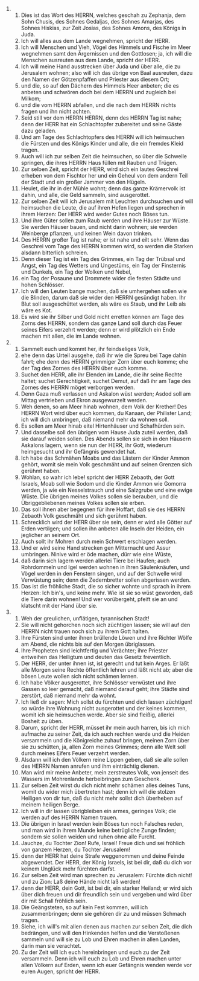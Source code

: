 <ol>
  <li>
    <ol>
      <li>Dies ist das Wort des HERRN, welches geschah zu Zephanja, dem Sohn Chusis, des Sohnes Gedaljas, des Sohnes Amarjas, des Sohnes Hiskias, zur Zeit Josias, des Sohnes Amons, des Königs in Juda.</li>
      <li>Ich will alles aus dem Lande wegnehmen, spricht der HERR.</li>
      <li>Ich will Menschen und Vieh, Vögel des Himmels und Fische im Meer wegnehmen samt den Ärgernissen und den Gottlosen; ja, ich will die Menschen ausreuten aus dem Lande, spricht der HERR.</li>
      <li>Ich will meine Hand ausstrecken über Juda und über alle, die zu Jerusalem wohnen; also will ich das übrige von Baal ausreuten, dazu den Namen der Götzenpfaffen und Priester aus diesem Ort;</li>
      <li>und die, so auf den Dächern des Himmels Heer anbeten; die es anbeten und schwören doch bei dem HERRN und zugleich bei Milkom;</li>
      <li>und die vom HERRN abfallen, und die nach dem HERRN nichts fragen und ihn nicht achten.</li>
      <li>Seid still vor dem HERRN HERRN, denn des HERRN Tag ist nahe; denn der HERR hat ein Schlachtopfer zubereitet und seine Gäste dazu geladen.</li>
      <li>Und am Tage des Schlachtopfers des HERRN will ich heimsuchen die Fürsten und des Königs Kinder und alle, die ein fremdes Kleid tragen.</li>
      <li>Auch will ich zur selben Zeit die heimsuchen, so über die Schwelle springen, die ihres HERRN Haus füllen mit Rauben und Trügen.</li>
      <li>Zur selben Zeit, spricht der HERR, wird sich ein lautes Geschrei erheben von dem Fischtor her und ein Geheul von dem andern Teil der Stadt und ein großer Jammer von den Hügeln.</li>
      <li>Heulet, die ihr in der Mühle wohnt; denn das ganze Krämervolk ist dahin, und alle, die Geld sammeln, sind ausgerottet.</li>
      <li>Zur selben Zeit will ich Jerusalem mit Leuchten durchsuchen und will heimsuchen die Leute, die auf ihren Hefen liegen und sprechen in ihrem Herzen: Der HERR wird weder Gutes noch Böses tun.</li>
      <li>Und ihre Güter sollen zum Raub werden und ihre Häuser zur Wüste. Sie werden Häuser bauen, und nicht darin wohnen; sie werden Weinberge pflanzen, und keinen Wein davon trinken.</li>
      <li>Des HERRN großer Tag ist nahe; er ist nahe und eilt sehr. Wenn das Geschrei vom Tage des HERRN kommen wird, so werden die Starken alsdann bitterlich schreien.</li>
      <li>Denn dieser Tag ist ein Tag des Grimmes, ein Tag der Trübsal und Angst, ein Tag des Wetters und Ungestüms, ein Tag der Finsternis und Dunkels, ein Tag der Wolken und Nebel,</li>
      <li>ein Tag der Posaune und Drommete wider die festen Städte und hohen Schlösser.</li>
      <li>Ich will den Leuten bange machen, daß sie umhergehen sollen wie die Blinden, darum daß sie wider den HERRN gesündigt haben. Ihr Blut soll ausgeschüttet werden, als wäre es Staub, und ihr Leib als wäre es Kot.</li>
      <li>Es wird sie ihr Silber und Gold nicht erretten können am Tage des Zorns des HERRN, sondern das ganze Land soll durch das Feuer seines Eifers verzehrt werden; denn er wird plötzlich ein Ende machen mit allen, die im Lande wohnen.</li>
    </ol>
  </li>
  <li>
    <ol>
      <li>Sammelt euch und kommt her, ihr feindseliges Volk,</li>
      <li>ehe denn das Urteil ausgehe, daß ihr wie die Spreu bei Tage dahin fahrt; ehe denn des HERRN grimmiger Zorn über euch komme; ehe der Tag des Zornes des HERRN über euch komme.</li>
      <li>Suchet den HERR, alle ihr Elenden im Lande, die ihr seine Rechte haltet; suchet Gerechtigkeit, suchet Demut, auf daß ihr am Tage des Zornes des HERRN möget verborgen werden.</li>
      <li>Denn Gaza muß verlassen und Askalon wüst werden; Asdod soll am Mittag vertrieben und Ekron ausgewurzelt werden.</li>
      <li>Weh denen, so am Meer hinab wohnen, dem Volk der Krether! Des HERRN Wort wird über euch kommen, du Kanaan, der Philister Land; ich will dich umbringen, daß niemand mehr da wohnen soll.</li>
      <li>Es sollen am Meer hinab eitel Hirtenhäuser und Schafhürden sein.</li>
      <li>Und dasselbe soll den übrigen vom Hause Juda zuteil werden, daß sie darauf weiden sollen. Des Abends sollen sie sich in den Häusern Askalons lagern, wenn sie nun der HERR, ihr Gott, wiederum heimgesucht und ihr Gefängnis gewendet hat.</li>
      <li>Ich habe das Schmähen Moabs und das Lästern der Kinder Ammon gehört, womit sie mein Volk geschmäht und auf seinen Grenzen sich gerühmt haben.</li>
      <li>Wohlan, so wahr ich lebe! spricht der HERR Zebaoth, der Gott Israels, Moab soll wie Sodom und die Kinder Ammon wie Gomorra werden, ja wie ein Nesselstrauch und eine Salzgrube und eine ewige Wüste. Die übrigen meines Volkes sollen sie berauben, und die Übriggebliebenen meines Volkes sollen sie erben.</li>
      <li>Das soll ihnen aber begegnen für ihre Hoffart, daß sie des HERRN Zebaoth Volk geschmäht und sich gerühmt haben.</li>
      <li>Schrecklich wird der HERR über sie sein, denn er wird alle Götter auf Erden vertilgen; und sollen ihn anbeten alle Inseln der Heiden, ein jeglicher an seinem Ort.</li>
      <li>Auch sollt ihr Mohren durch mein Schwert erschlagen werden.</li>
      <li>Und er wird seine Hand strecken gen Mitternacht und Assur umbringen. Ninive wird er öde machen, dürr wie eine Wüste,</li>
      <li>daß darin sich lagern werden allerlei Tiere bei Haufen; auch Rohrdommeln und Igel werden wohnen in ihren Säulenknäufen, und Vögel werden in den Fenstern singen, und auf der Schwelle wird Verwüstung sein; denn die Zedernbretter sollen abgerissen werden.</li>
      <li>Das ist die fröhliche Stadt, die so sicher wohnte und sprach in ihrem Herzen: Ich bin's, und keine mehr. Wie ist sie so wüst geworden, daß die Tiere darin wohnen! Und wer vorübergeht, pfeift sie an und klatscht mit der Hand über sie.</li>
    </ol>
  </li>
  <li>
    <ol>
      <li>Weh der greulichen, unflätigen, tyrannischen Stadt!</li>
      <li>Sie will nicht gehorchen noch sich züchtigen lassen; sie will auf den HERRN nicht trauen noch sich zu ihrem Gott halten.</li>
      <li>Ihre Fürsten sind unter ihnen brüllende Löwen und ihre Richter Wölfe am Abend, die nichts bis auf den Morgen übriglassen.</li>
      <li>Ihre Propheten sind leichtfertig und Verächter; ihre Priester entweihen das Heiligtum und deuten das Gesetz freventlich.</li>
      <li>Der HERR, der unter ihnen ist, ist gerecht und tut kein Arges. Er läßt alle Morgen seine Rechte öffentlich lehren und läßt nicht ab; aber die bösen Leute wollen sich nicht schämen lernen.</li>
      <li>Ich habe Völker ausgerottet, ihre Schlösser verwüstet und ihre Gassen so leer gemacht, daß niemand darauf geht; ihre Städte sind zerstört, daß niemand mehr da wohnt.</li>
      <li>Ich ließ dir sagen: Mich sollst du fürchten und dich lassen züchtigen! so würde ihre Wohnung nicht ausgerottet und der keines kommen, womit ich sie heimsuchen werde. Aber sie sind fleißig, allerlei Bosheit zu üben.</li>
      <li>Darum, spricht der HERR, müsset ihr mein auch harren, bis ich mich aufmache zu seiner Zeit, da ich auch rechten werde und die Heiden versammeln und die Königreiche zuhauf bringen, meinen Zorn über sie zu schütten, ja, allen Zorn meines Grimmes; denn alle Welt soll durch meines Eifers Feuer verzehrt werden.</li>
      <li>Alsdann will ich den Völkern reine Lippen geben, daß sie alle sollen des HERRN Namen anrufen und ihm einträchtig dienen.</li>
      <li>Man wird mir meine Anbeter, mein zerstreutes Volk, von jenseit des Wassers im Mohrenlande herbeibringen zum Geschenk.</li>
      <li>Zur selben Zeit wirst du dich nicht mehr schämen alles deines Tuns, womit du wider mich übertreten hast; denn ich will die stolzen Heiligen von dir tun, daß du nicht mehr sollst dich überheben auf meinem heiligen Berge.</li>
      <li>Ich will in dir lassen übrigbleiben ein armes, geringes Volk; die werden auf des HERRN Namen trauen.</li>
      <li>Die übrigen in Israel werden kein Böses tun noch Falsches reden, und man wird in ihrem Munde keine betrügliche Zunge finden; sondern sie sollen weiden und ruhen ohne alle Furcht.</li>
      <li>Jauchze, du Tochter Zion! Rufe, Israel! Freue dich und sei fröhlich von ganzem Herzen, du Tochter Jerusalem!</li>
      <li>denn der HERR hat deine Strafe weggenommen und deine Feinde abgewendet. Der HERR, der König Israels, ist bei dir, daß du dich vor keinem Unglück mehr fürchten darfst.</li>
      <li>Zur selben Zeit wird man sprechen zu Jerusalem: Fürchte dich nicht! und zu Zion: Laß deine Hände nicht laß werden!</li>
      <li>denn der HERR, dein Gott, ist bei dir, ein starker Heiland; er wird sich über dich freuen und dir freundlich sein und vergeben und wird über dir mit Schall fröhlich sein.</li>
      <li>Die Geängsteten, so auf kein Fest kommen, will ich zusammenbringen; denn sie gehören dir zu und müssen Schmach tragen.</li>
      <li>Siehe, ich will's mit allen denen aus machen zur selben Zeit, die dich bedrängen, und will den Hinkenden helfen und die Verstoßenen sammeln und will sie zu Lob und Ehren machen in allen Landen, darin man sie verachtet.</li>
      <li>Zu der Zeit will ich euch hereinbringen und euch zu der Zeit versammeln. Denn ich will euch zu Lob und Ehren machen unter allen Völkern auf Erden, wenn ich euer Gefängnis wenden werde vor euren Augen, spricht der HERR.</li>
    </ol>
  </li>
</ol>